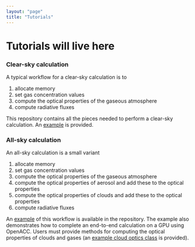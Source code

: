 ```yaml
---
layout: "page"
title: "Tutorials"
---
```


# Tutorials will live here

### Clear-sky calculation
A typical workflow for a clear-sky calculation is to
1. allocate memory
2. set gas concentration values
3. compute the optical properties of the gaseous atmosphere
4. compute radiative fluxes   

This repository contains all the pieces needed to perform a clear-sky calculation. An [example](https://github.com/RobertPincus/rte-rrtmgp/tree/master/examples/rfmip-clear-sky) is provided.

### All-sky calculation
An all-sky calculation is a small variant
1. allocate memory
2. set gas concentration values
3. compute the optical properties of the gaseous atmosphere
4. compute the optical properties of aerosol and add these to the optical properties
5. compute the optical properties of clouds and add these to the optical properties
6. compute radiative fluxes

An [example](https://github.com/earth-system-radiation/rte-rrtmgp/tree/main/examples/all-sky) of this workflow is available in the repository. The example also demonstrates how to complete an end-to-end calculation on a GPU using OpenACC. Users must provide methods for computing the optical properties of clouds and gases (an [example cloud optics class](https://github.com/earth-system-radiation/rte-rrtmgp/tree/main/extensions/cloud_optics)  is provided).
